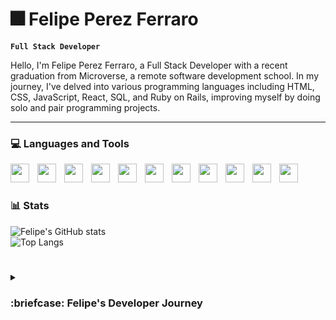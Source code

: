 # :fireworks: Felipe Perez Ferraro

**`Full Stack Developer`**

Hello, I'm Felipe Perez Ferraro, a Full Stack Developer with a recent graduation from Microverse, a remote software development school. In my journey, I've delved into various programming languages including HTML, CSS, JavaScript, React, SQL, and Ruby on Rails, improving myself by doing solo and pair programming projects.

---
### :computer: Languages and Tools
<img align="left" width="30px" style="padding-right:10px" src="https://cdn.jsdelivr.net/gh/devicons/devicon/icons/html5/html5-original.svg" />
<img align="left" width="30px" style="padding-right:10px" src="https://cdn.jsdelivr.net/gh/devicons/devicon/icons/css3/css3-original.svg" />
<img align="left" width="30px" style="padding-right:10px" src="https://cdn.jsdelivr.net/gh/devicons/devicon/icons/javascript/javascript-original.svg" />
<img align="left" width="30px" style="padding-right:10px" src="https://cdn.jsdelivr.net/gh/devicons/devicon/icons/react/react-original.svg" />
<img align="left" width="30px" style="padding-right:10px" src="https://cdn.jsdelivr.net/gh/devicons/devicon@latest/icons/azuresqldatabase/azuresqldatabase-original.svg" />
<img align="left" width="30px" style="padding-right:10px" src="https://cdn.jsdelivr.net/gh/devicons/devicon@latest/icons/postgresql/postgresql-original.svg" />
<img align="left" width="30px" style="padding-right:10px" src="https://cdn.jsdelivr.net/gh/devicons/devicon@latest/icons/ruby/ruby-original.svg" />
<img align="left" width="30px" style="padding-right:10px" src="https://cdn.jsdelivr.net/gh/devicons/devicon@latest/icons/rails/rails-original-wordmark.svg" />
<img align="left" width="30px" style="padding-right:10px" src="https://cdn.jsdelivr.net/gh/devicons/devicon@latest/icons/redux/redux-original.svg" />
<img align="left" width="30px" style="padding-right:10px" src="https://cdn.jsdelivr.net/gh/devicons/devicon/icons/git/git-original.svg" />
<img align="left" width="30px" style="padding-right:10px" src="https://cdn.jsdelivr.net/gh/devicons/devicon/icons/vscode/vscode-original.svg" />
<br>

#
### :bar_chart: Stats


![Felipe's GitHub stats](https://github-readme-stats.vercel.app/api?username=felipe-perez-ferraro&show_icons=true&theme=radical)
<br>
![Top Langs](https://github-readme-stats.vercel.app/api/top-langs/?username=felipe-perez-ferraro&layout=compact)
<br>
#
<details>
  <summary><h3>:briefcase: Felipe's Developer Journey</h3></summary>
  <p>
  Hi! I am Felipe, a full-stack developer who graduated from Microverse, a remote software development program that uses pair programming and project building to teach software development. 
  
  So far, I have built projects that allow you to interact with the website, authenticate an user, charge data who is storing in an api, delete or update it. I started by doing simple pages with no interactions and these last few months I did a lot of interactive websites using JavaScript, React and Ruby on Rails.
  
  Before I entered this program I used to work with WordPress and study by myself, but now thanks to Microverse, my technical skills and English have improved a lot.
  The things that set me apart as a professional are my listening, comprehension, and problem-solving skills.
  
  After going through the Microverse Program, I'd love a chance to work for a company outside my country.
  
  Here are my skills:
  Front-End: HTML, CSS, JavaScript, React, Redux
  Back-End: SQL, PostgreSQL, Ruby, Ruby on Rails
  Tools: VS Code, Git, Github, Tailwindcss
  Soft Skills: Communication, Positive Attitude, Teamwork, Adaptability, Problem Solving
  
  If you want to have a perfect work environment please contact me
  <br>
  email: fperezferraro@gmail.com
  <br>
  [Portfolio website](https://my-portfolio-8yix.onrender.com/) 
  </p>
</details>
